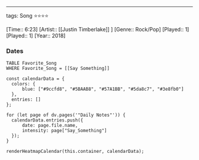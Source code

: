 ---
tags: Song ⭐⭐⭐⭐ 

[Time:: 6:23]
[Artist:: [[Justin Timberlake]] ]
[Genre:: Rock/Pop]
[Played:: 1]
[Played:: 1]
[Year:: 2018]
### Dates
````dataview
TABLE Favorite_Song
WHERE Favorite_Song = [[Say Something]]
````

  ```dataviewjs
const calendarData = { 
	colors: { 
		blue: ["#9ccfd8", "#5BAAB8", "#57A1BB", "#5da8c7", "#3e8fb0"] 
	}, 
	entries: [] 
}; 

for (let page of dv.pages('"Daily Notes"')) { 
	calendarData.entries.push({ 
		date: page.file.name, 
		intensity: page["Say_Something"]
	}); 
} 

renderHeatmapCalendar(this.container, calendarData);
```
